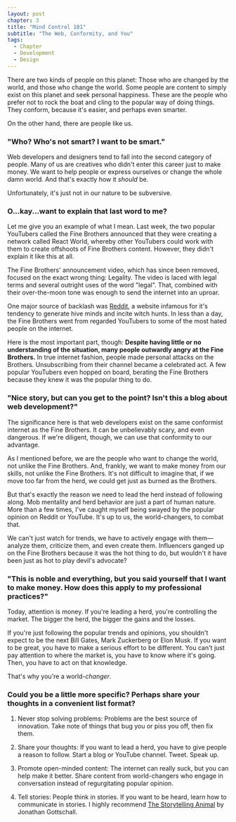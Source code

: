 ```yaml
---
layout: post
chapter: 3
title: "Mind Control 101"
subtitle: "The Web, Conformity, and You"
tags:
  - Chapter
  - Development
  - Design
---
```


There are two kinds of people on this planet: Those who are changed by the world, and those who change the world. Some people are content to simply exist on this planet and seek personal happiness. These are the people who prefer not to rock the boat and cling to the popular way of doing things. They conform, because it's easier, and perhaps even smarter.

On the other hand, there are people like us.

**<h3>"Who? Who's not smart? I want to be smart."</h3>**

Web developers and designers tend to fall into the second category of people. Many of us are creatives who didn't enter this career just to make money. We want to help people or express ourselves or change the whole damn world. And that's exactly how it *should* be.

Unfortunately, it's just not in our nature to be subversive.

**<h3>O...kay...want to explain that last word to me?</h3>**

Let me give you an example of what I mean. Last week, the two popular YouTubers called the Fine Brothers announced that they were creating a network called React World, whereby other YouTubers could work with them to create offshoots of Fine Brothers content. However, they didn't explain it like this at all.

The Fine Brothers' announcement video, which has since been removed, focused on the exact wrong thing: Legality. The video is laced with legal terms and several outright uses of the word "legal". That, combined with their over-the-moon tone was enough to send the internet into an uproar.

One major source of backlash was [Reddit](https://www.reddit.com/r/videos/comments/43490c/the_fine_bros_from_youtube_are_now_attempting_to/), a website infamous for it's tendency to generate hive minds and incite witch hunts. In less than a day, the Fine Brothers went from regarded YouTubers to some of the most hated people on the internet.

Here is the most important part, though: **Despite having little or no understanding of the situation, many people outwardly angry at the Fine Brothers.** In true internet fashion, people made personal attacks on the Brothers. Unsubscribing from their channel became a celebrated act. A few popular YouTubers even hopped on board, berating the Fine Brothers because they knew it was the popular thing to do.

**<h3>"Nice story, but can you get to the point? Isn't this a blog about web development?"</h3>**

The significance here is that web developers exist on the same conformist internet as the Fine Brothers. It can be unbelievably scary, and even dangerous. If we're diligent, though, we can use that conformity to our advantage.

As I mentioned before, we are the people who want to change the world, not unlike the Fine Brothers. And, frankly, we want to make money from our skills, not unlike the Fine Brothers. It's not difficult to imagine that, if we move too far from the herd, we could get just as burned as the Brothers.

But that's exactly the reason we need to lead the herd instead of following along. Mob mentality and herd behavior are just a part of human nature. More than a few times, I've caught myself being swayed by the popular opinion on Reddit or YouTube. It's up to us, the world-changers, to combat that.

We can't just watch for trends, we have to actively engage with them—analyze them, criticize them, and even create them. Influencers ganged up on the Fine Brothers because it was the hot thing to do, but wouldn't it have been just as hot to play devil's advocate?

**<h3>"This is noble and everything, but you said yourself that I want to make money. How does this apply to my professional practices?"</h3>**

Today, attention is money. If you're leading a herd, you're controlling the market. The bigger the herd, the bigger the gains and the losses.

If you're just following the popular trends and opinions, you shouldn't expect to be the next Bill Gates, Mark Zuckerberg or Elon Musk. If you want to be great, you have to make a serious effort to be different. You can't just pay attention to where the market is, you have to know where it's going. Then, you have to act on that knowledge.

That's why you're a world-*changer*.

**<h3>Could you be a little more specific? Perhaps share your thoughts in a convenient list format?</h3>**

1. Never stop solving problems: Problems are the best source of innovation. Take note of things that bug you or piss you off, then fix them.

2. Share your thoughts: If you want to lead a herd, you have to give people a reason to follow. Start a blog or YouTube channel. Tweet. Speak up.

3. Promote open-minded content: The internet can really suck, but you can help make it better. Share content from world-changers who engage in conversation instead of regurgitating popular opinion.

4. Tell stories: People think in stories. If you want to be heard, learn how to communicate in stories. I highly recommend [The Storytelling Animal](http://www.amazon.com/The-Storytelling-Animal-Stories-Human/dp/0544002342) by Jonathan Gottschall.
